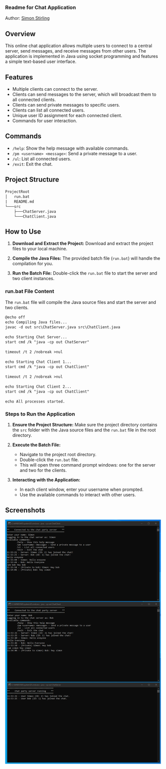 ### Readme for Chat Application

Author: [Simon Stirling](https://bestdev.co.il)

## Overview

This online chat application allows multiple users to connect to a central server, send messages, and receive messages from other users. The application is implemented in Java using socket programming and features a simple text-based user interface.

## Features

- Multiple clients can connect to the server.
- Clients can send messages to the server, which will broadcast them to all connected clients.
- Clients can send private messages to specific users.
- Clients can list all connected users.
- Unique user ID assignment for each connected client.
- Commands for user interaction.

## Commands

- `/help`: Show the help message with available commands.
- `/pm <username> <message>`: Send a private message to a user.
- `/ul`: List all connected users.
- `/exit`: Exit the chat.

## Project Structure

```
ProjectRoot
│   run.bat
|   README.md
└───src
    ├───ChatServer.java
    └───ChatClient.java
```

## How to Use

1. **Download and Extract the Project:**
   Download and extract the project files to your local machine.

2. **Compile the Java Files:**
   The provided batch file (`run.bat`) will handle the compilation for you.

3. **Run the Batch File:**
   Double-click the `run.bat` file to start the server and two client instances.

### run.bat File Content

The `run.bat` file will compile the Java source files and start the server and two clients.

```batch
@echo off
echo Compiling Java files...
javac -d out src\ChatServer.java src\ChatClient.java

echo Starting Chat Server...
start cmd /k "java -cp out ChatServer"

timeout /t 2 /nobreak >nul

echo Starting Chat Client 1...
start cmd /k "java -cp out ChatClient"

timeout /t 2 /nobreak >nul

echo Starting Chat Client 2...
start cmd /k "java -cp out ChatClient"

echo All processes started.
```

### Steps to Run the Application

1. **Ensure the Project Structure:**
   Make sure the project directory contains the `src` folder with the Java source files and the `run.bat` file in the root directory.

2. **Execute the Batch File:**

   - Navigate to the project root directory.
   - Double-click the `run.bat` file.
   - This will open three command prompt windows: one for the server and two for the clients.

3. **Interacting with the Application:**
   - In each client window, enter your username when prompted.
   - Use the available commands to interact with other users.

## Screenshots

![Chat Application Screenshot](Screenshot.png)
